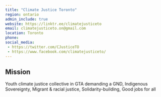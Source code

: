 ```yaml
---
title: "Climate Justice Toronto"
region: ontario
admin_include: true
website: https://linktr.ee/climatejusticeto
email: climatejusticeto.on@gmail.com
location: Toronto
phone: 
social_media: 
 - https://twitter.com/CJusticeTO
 - https://www.facebook.com/climatejusticeto/
---
```


## Mission

Youth climate justice collective in GTA demanding a GND, Indigenous Sovereignty, Migrant & racial justice, Solidarity-building, Good jobs for all 

